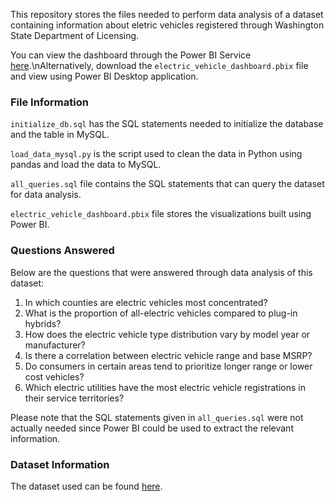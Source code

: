 This repository stores the files needed to perform data analysis of a dataset containing information about eletric vehicles registered through Washington State Department of Licensing.

You can view the dashboard through the Power BI Service [here](https://app.powerbi.com/groups/me/reports/81c30448-737c-4960-b3ee-fbd022ee18df/b4101e3eca09526e34d6?experience=power-bi).\nAlternatively, download the `electric_vehicle_dashboard.pbix` file and view using Power BI Desktop application.

### File Information

`initialize_db.sql` has the SQL statements needed to initialize the database and the table in MySQL.

`load_data_mysql.py` is the script used to clean the data in Python using pandas and load the data to MySQL.

`all_queries.sql` file contains the SQL statements that can query the dataset for data analysis.

`electric_vehicle_dashboard.pbix` file stores the visualizations built using Power BI.

### Questions Answered

Below are the questions that were answered through data analysis of this dataset:
1. In which counties are electric vehicles most concentrated?
2. What is the proportion of all-electric vehicles compared to plug-in hybrids?
3. How does the electric vehicle type distribution vary by model year or manufacturer?
4. Is there a correlation between electric vehicle range and base MSRP?
5. Do consumers in certain areas tend to prioritize longer range or lower cost vehicles?
6. Which electric utilities have the most electric vehicle registrations in their service territories?

Please note that the SQL statements given in `all_queries.sql` were not actually needed since Power BI could be used to extract the relevant information.

### Dataset Information

The dataset used can be found [here](https://catalog.data.gov/dataset/electric-vehicle-population-data).
